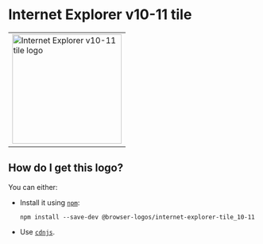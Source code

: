 # Internet Explorer v10-11 tile

<table>
    <tr height=230>
        <td>
            <a href="https://github.com/alrra/browser-logos/tree/670c4c8e874f4a921dfc4d92c4012b9af720d880/src/archive/internet-explorer-tile_10-11">
                <img width=220 src="https://raw.githubusercontent.com/alrra/browser-logos/670c4c8e874f4a921dfc4d92c4012b9af720d880/src/archive/internet-explorer-tile_10-11/internet-explorer-tile_10-11.svg?sanitize=true" alt="Internet Explorer v10-11 tile logo">
            </a>
        </td>
    </tr>
</table>

## How do I get this logo?

You can either:

* Install it using [`npm`][npm]:

  `npm install --save-dev @browser-logos/internet-explorer-tile_10-11`

* Use [`cdnjs`][cdnjs].

<!-- Link labels: -->

[cdnjs]: https://cdnjs.com/libraries/browser-logos
[npm]: https://www.npmjs.com/
